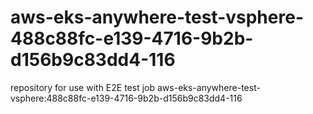# aws-eks-anywhere-test-vsphere-488c88fc-e139-4716-9b2b-d156b9c83dd4-116
repository for use with E2E test job aws-eks-anywhere-test-vsphere:488c88fc-e139-4716-9b2b-d156b9c83dd4-116

